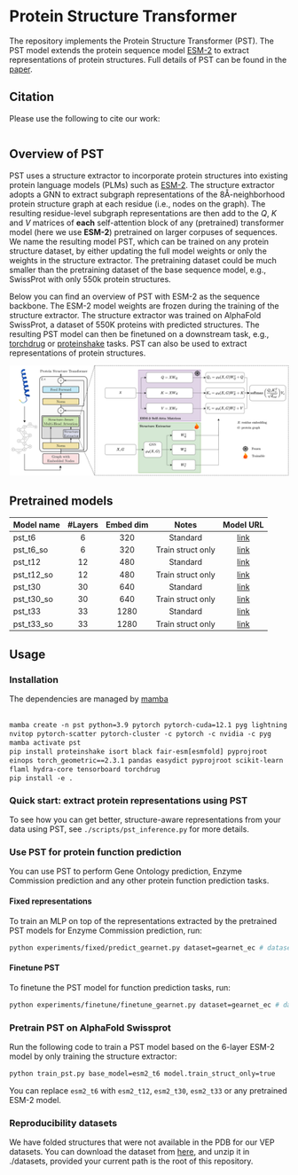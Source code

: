 # Protein Structure Transformer

The repository implements the Protein Structure Transformer (PST). The PST model extends the protein sequence model [ESM-2][6] to extract representations of protein structures. Full details of PST can be found in the [paper][1].

## Citation

Please use the following to cite our work:

```bibtex
```


## Overview of PST

PST uses a structure extractor to incorporate protein structures into existing protein language models (PLMs) such as [ESM-2][6].
The structure extractor adopts a GNN to extract subgraph representations of the 8Å-neighborhood protein structure graph at each residue (i.e., nodes on the graph). The resulting residue-level subgraph representations are then add to the $Q$, $K$ and $V$ matrices of **each** self-attention block of any (pretrained) transformer model (here we use **ESM-2**) pretrained on larger corpuses of sequences. We name the resulting model PST, which can be trained on any protein structure dataset, by either updating the full model weights or only the weights in the structure extractor. The pretraining dataset could be much smaller than the pretraining dataset of the base sequence model, e.g., SwissProt with only 550k protein structures. 

Below you can find an overview of PST with ESM-2 as the sequence backbone. The ESM-2 model weights are frozen during the training of the structure extractor. The structure extractor was trained on AlphaFold SwissProt, a dataset of 550K proteins with predicted structures. The resulting PST model can then be finetuned on a downstream task, e.g., [torchdrug][5] or [proteinshake][4] tasks. PST can also be used to extract representations of protein structures.

![Overview of PST](assets/overview.png)

## Pretrained models

| Model name | #Layers | Embed dim |       Notes       |                         Model URL                          |
| :--------- | :-----: | :-------: | :---------------: | :--------------------------------------------------------: |
| pst_t6     |    6    |    320    |     Standard      | [link](https://datashare.biochem.mpg.de/s/ac9ufZ0NB2IrkZL) |
| pst_t6_so  |    6    |    320    | Train struct only | [link](https://datashare.biochem.mpg.de/s/ARzKycmMQePvLXs) |
| pst_t12    |   12    |    480    |     Standard      | [link](https://datashare.biochem.mpg.de/s/fOSIwJAIKLYjFe3) |
| pst_t12_so |   12    |    480    | Train struct only | [link](https://datashare.biochem.mpg.de/s/qRvDPTfExZkq38f) |
| pst_t30    |   30    |    640    |     Standard      | [link](https://datashare.biochem.mpg.de/s/a3yugJJMe0I0oEL) |
| pst_t30_so |   30    |    640    | Train struct only | [link](https://datashare.biochem.mpg.de/s/p73BABG81gZKElL) |
| pst_t33    |   33    |    1280    |     Standard      | [link](https://datashare.biochem.mpg.de/s/RpWYV4o4ka3gHvX) |
| pst_t33_so |   33    |    1280    | Train struct only | [link](https://datashare.biochem.mpg.de/s/xGpS7sIG7k8DZX0) |

## Usage

### Installation

The dependencies are managed by [mamba][2]

```

mamba create -n pst python=3.9 pytorch pytorch-cuda=12.1 pyg lightning nvitop pytorch-scatter pytorch-cluster -c pytorch -c nvidia -c pyg
mamba activate pst
pip install proteinshake isort black fair-esm[esmfold] pyprojroot einops torch_geometric==2.3.1 pandas easydict pyprojroot scikit-learn flaml hydra-core tensorboard torchdrug
pip install -e .
```

### Quick start: extract protein representations using PST

To see how you can get better, structure-aware representations from your data using PST, see `./scripts/pst_inference.py` for more details.

### Use PST for protein function prediction

You can use PST to perform Gene Ontology prediction, Enzyme Commission prediction and any other protein function prediction tasks.

#### Fixed representations

To train an MLP on top of the representations extracted by the pretrained PST models for Enzyme Commission prediction, run:

```bash
python experiments/fixed/predict_gearnet.py dataset=gearnet_ec # dataset=gearnet_go_bp, gearnet_go_cc or gearnet_go_mf for GO prediction
```

#### Finetune PST

To finetune the PST model for function prediction tasks, run:

```bash
python experiments/finetune/finetune_gearnet.py dataset=gearnet_ec # dataset=gearnet_go_bp, gearnet_go_cc or gearnet_go_mf for GO prediction
```

### Pretrain PST on AlphaFold Swissprot

Run the following code to train a PST model based on the 6-layer ESM-2 model by only training the structure extractor:

```bash
python train_pst.py base_model=esm2_t6 model.train_struct_only=true
```

You can replace `esm2_t6` with `esm2_t12`, `esm2_t30`, `esm2_t33` or any pretrained ESM-2 model.

### Reproducibility datasets

We have folded structures that were not available in the PDB for our VEP datasets. You can download the dataset from [here](https://datashare.biochem.mpg.de/s/2UgA8kBwmCAVEsL), and unzip it in ./datasets, provided your current path is the root of this repository.


[1]: https://arxiv.org/abs/TODO
[2]: https://mamba.readthedocs.io/en/latest/installation/mamba-installation.html
[3]: https://arxiv.org/abs/2202.03036
[4]: https://proteinshake.ai/
[5]: https://torchdrug.ai/
[6]: https://github.com/facebookresearch/esm/